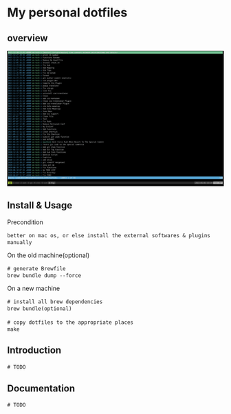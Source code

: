 # My personal dotfiles

## overview

![overview](img/overview.png "overview")

## Install & Usage

Precondition

```
better on mac os, or else install the external softwares & plugins manually
```

On the old machine(optional)

```shell
# generate Brewfile
brew bundle dump --force
```

On a new machine

```shell
# install all brew dependencies
brew bundle(optional)

# copy dotfiles to the appropriate places
make
```

## Introduction

```txt
# TODO
```

## Documentation

```txt
# TODO
```
